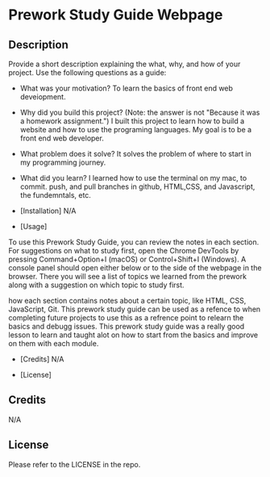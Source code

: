  # Prework Study Guide Webpage


## Description

Provide a short description explaining the what, why, and how of your project. Use the following questions as a guide:

- What was your motivation? To learn the basics of front end web deveiopment.
- Why did you build this project? (Note: the answer is not "Because it was a homework assignment.") I built this project to learn how to build a website and how to use the programing languages. My goal is to be a front end web developer.
- What problem does it solve? It solves the problem of where to start in my programming journey.
- What did you learn? I learned how to use the terminal on my mac, to commit. push, and pull branches in github, HTML,CSS, and Javascript, the fundemntals, etc.



- [Installation]
    N/A

- [Usage]

To use this Prework Study Guide, you can review the notes in each section. For suggestions on what to study first, open the Chrome DevTools by pressing Command+Option+I (macOS) or Control+Shift+I (Windows). A console panel should open either below or to the side of the webpage in the browser. There you will see a list of topics we learned from the prework along with a suggestion on which topic to study first.

how each section contains notes about a certain topic, like HTML, CSS, JavaScript, Git. This prework study guide can be used as a refence to when completing future projects to use this as a refrence point to relearn the basics and debugg issues. This prework study guide was a really good lesson to learn and taught alot on how to start from the basics and improve on them with each module.

- [Credits]
    N/A

- [License]


## Credits

N/A

## License

Please refer to the LICENSE in the repo.
